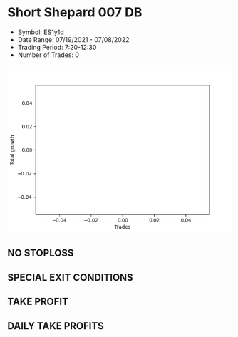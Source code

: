 # Short Shepard 007 DB 
- Symbol: ES1y1d
- Date Range: 07/19/2021 - 07/08/2022
- Trading Period: 7:20-12:30
- Number of Trades: 0

![Plot](ShortShepard007DBES1y1d.png)
## NO STOPLOSS









## SPECIAL EXIT CONDITIONS 


## TAKE PROFIT











## DAILY TAKE PROFITS




























